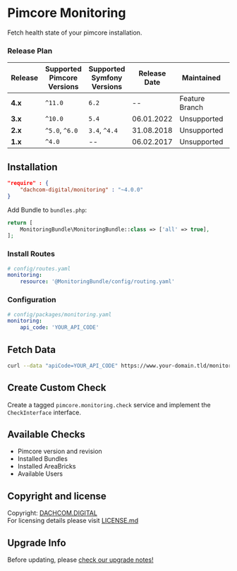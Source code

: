 # Pimcore Monitoring
Fetch health state of your pimcore installation.

### Release Plan
| Release | Supported Pimcore Versions | Supported Symfony Versions | Release Date | Maintained     | Branch                                                                          |
|---------|----------------------------|----------------------------|--------------|----------------|---------------------------------------------------------------------------------|
| **4.x** | `^11.0`                    | `6.2`                      | --           | Feature Branch | master                                                                          |
| **3.x** | `^10.0`                    | `5.4`                      | 06.01.2022   | Unsupported    | [3.x](https://github.com/dachcom-digital/pimcore-monitoring/tree/3.x)           |
| **2.x** | `^5.0`, `^6.0`             | `3.4`, `^4.4`              | 31.08.2018   | Unsupported    | [2.x](https://github.com/dachcom-digital/pimcore-monitoring/tree/2.x)           |
| **1.x** | `^4.0`                     | --                         | 06.02.2017   | Unsupported    | [pimcore4](https://github.com/dachcom-digital/pimcore-monitoring/tree/pimcore4) |

## Installation

```json
"require" : {
    "dachcom-digital/monitoring" : "~4.0.0"
}
```

Add Bundle to `bundles.php`:
```php
return [
    MonitoringBundle\MonitoringBundle::class => ['all' => true],
];
```

### Install Routes
```yaml
# config/routes.yaml
monitoring:
    resource: '@MonitoringBundle/config/routing.yaml'
```

### Configuration

```yaml
# config/packages/monitoring.yaml
monitoring:
    api_code: 'YOUR_API_CODE'
```

## Fetch Data
```bash
curl --data "apiCode=YOUR_API_CODE" https://www.your-domain.tld/monitoring/fetch
```

## Create Custom Check
Create a tagged `pimcore.monitoring.check` service and implement the `CheckInterface` interface.

## Available Checks
- Pimcore version and revision
- Installed Bundles
- Installed AreaBricks
- Available Users

## Copyright and license
Copyright: [DACHCOM.DIGITAL](http://dachcom-digital.ch)  
For licensing details please visit [LICENSE.md](LICENSE.md)  

## Upgrade Info
Before updating, please [check our upgrade notes!](UPGRADE.md)
